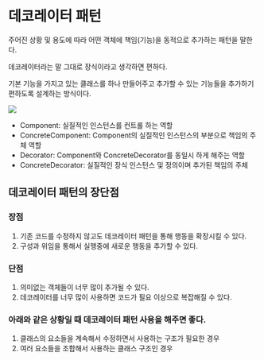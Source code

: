 # 데코레이터 패턴

주어진 상황 및 용도에 따라 어떤 객체에 책임(기능)을 동적으로 추가하는 패턴을 말한다.
  
데코레이터라는 말 그대로 장식이라고 생각하면 편하다.
  
기본 기능을 가지고 있는 클래스를 하나 만들어주고 추가할 수 있는 기능들을 추가하기 편하도록 설계하는 방식이다.

![](https://img1.daumcdn.net/thumb/R1280x0/?scode=mtistory2&fname=https%3A%2F%2Fblog.kakaocdn.net%2Fdn%2FbnP6V5%2Fbtq1JVdeaQb%2F0DLKqgOGPfhb2qhfZmKWRk%2Fimg.png)

- Component: 실질적인 인스턴스를 컨트롤 하는 역할
- ConcreteComponent: Component의 실질적인 인스턴스의 부분으로 책임의 주체 역할
- Decorator: Component와 ConcreteDecorator를 동일시 하게 해주는 역할
- ConcreteDecorator: 실질적인 장식 인스턴스 및 정의이며 추가된 책임의 주체

## 데코레이터 패턴의 장단점

### 장점
1. 기존 코드를 수정하지 않고도 데코레이터 패턴을 통해 행동을 확장시킬 수 있다.
2. 구성과 위임을 통해서 실행중에 새로운 행동을 추가할 수 있다.

### 단점
1. 의미없는 객체들이 너무 많이 추가될 수 있다.
2. 데코레이터를 너무 많이 사용하면 코드가 필요 이상으로 복잡해질 수 있다.

### 아래와 같은 상황일 때 데코레이터 패턴 사용을 해주면 좋다.

1. 클래스의 요소들을 계속해서 수정하면서 사용하는 구조가 필요한 경우
2. 여러 요소들을 조합해서 사용하는 클래스 구조인 경우